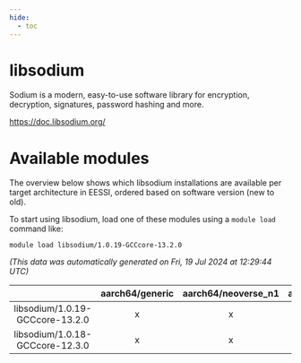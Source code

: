 ```yaml
---
hide:
  - toc
---
```


libsodium
=========


Sodium is a modern, easy-to-use software library for encryption, decryption, signatures, password hashing and more.

https://doc.libsodium.org/
# Available modules


The overview below shows which libsodium installations are available per target architecture in EESSI, ordered based on software version (new to old).

To start using libsodium, load one of these modules using a `module load` command like:

```shell
module load libsodium/1.0.19-GCCcore-13.2.0
```

*(This data was automatically generated on Fri, 19 Jul 2024 at 12:29:44 UTC)*  

| |aarch64/generic|aarch64/neoverse_n1|aarch64/neoverse_v1|x86_64/generic|x86_64/amd/zen2|x86_64/amd/zen3|x86_64/intel/haswell|x86_64/intel/skylake_avx512|
| :---: | :---: | :---: | :---: | :---: | :---: | :---: | :---: | :---: |
|libsodium/1.0.19-GCCcore-13.2.0|x|x|x|x|x|x|x|x|
|libsodium/1.0.18-GCCcore-12.3.0|x|x|x|x|x|x|x|x|
